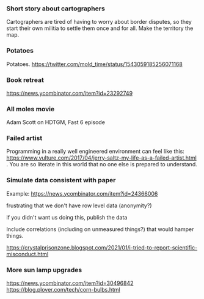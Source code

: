 ### Short story about cartographers
Cartographers are tired of having to worry about border disputes, so they start their own militia to settle them once and for all. Make the territory the map.

### Potatoes
Potatoes. https://twitter.com/mold_time/status/1543059185256071168

### Book retreat
https://news.ycombinator.com/item?id=23292749

### All moles movie
Adam Scott on HDTGM, Fast 6 episode

### Failed artist
Programming in a really well engineered environment can feel like this: https://www.vulture.com/2017/04/jerry-saltz-my-life-as-a-failed-artist.html . You are so literate in this world that no one else is prepared to understand.


### Simulate data consistent with paper
Example: https://news.ycombinator.com/item?id=24366006

frustrating that we don't have row level data (anonymity?)

if you didn't want us doing this, publish the data

Include correlations (including on unmeasured things?) that would hamper things.

https://crystalprisonzone.blogspot.com/2021/01/i-tried-to-report-scientific-misconduct.html


### More sun lamp upgrades
https://news.ycombinator.com/item?id=30496842
https://blog.plover.com/tech/corn-bulbs.html
